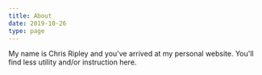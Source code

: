 ```yaml
---
title: About
date: 2019-10-26
type: page
---
```


My name is Chris Ripley and you've arrived at my personal website. You'll find less utility and/or instruction here.